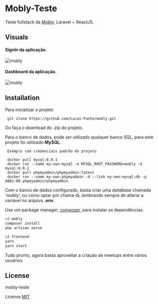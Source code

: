 # Mobly-Teste

Teste fullstack da [Mobly](https://mobly.com.br/), Laravel + ReactJS.

## Visuals

#### SignIn da aplicação.

![mobly](https://user-images.githubusercontent.com/53484547/67404562-f3bbb300-f589-11e9-88b2-43fe73df72c9.png "mobly Screenshot")

#### Dashboard da aplicação.

![mobly](https://user-images.githubusercontent.com/53484547/67404553-f1f1ef80-f589-11e9-810b-c19778ae4206.png "mobly Screenshot")


## Installation

Para inicializar o projeto
```bash
 git clone https://github.com/Lucas-Fonte/mobly.git
```
Ou faça o download do .zip do projeto.

Para o banco de dados, pode ser utilizado qualquer banco SQL, para este projeto foi utilizado **MySQL**.

```
 Exemplo com credenciais padrão do projeto
 
 docker pull mysql:8.0.1
 docker run --name my-own-mysql -e MYSQL_ROOT_PASSWORD=mobly -d mysql:8.0.1
 docker pull phpmyadmin/phpmyadmin:latest
 docker run --name my-own-phpmyadmin -d --link my-own-mysql:db -p 8081:80 phpmyadmin/phpmyadmin

```
Com o banco de dados configurado, basta criar uma *database* chamada 'mobly', ou como optar por chama-lá, lembrando sempre de alterar a variável no arquivo **.env**.

Use um package manager, [composer](https://getcomposer.org/), para instalar as dependências.

```bash
cd mobly
composer install
php artisan serve

```

```bash
cd frontend
yarn 
yarn start
```

Tudo pronto, agora basta aproveitar a criação de meetups entre vários usuários.

## License
mobly-teste

License
[MIT](https://choosealicense.com/licenses/mit/)
